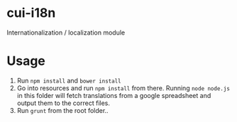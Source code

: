 # cui-i18n
Internationalization / localization module

# Usage
1. Run ```npm install``` and ```bower install```
2. Go into resources and run ```npm install``` from there. Running ```node node.js``` in this folder will fetch translations from a google spreadsheet and output them to the correct files.
2. Run ```grunt``` from the root folder..

